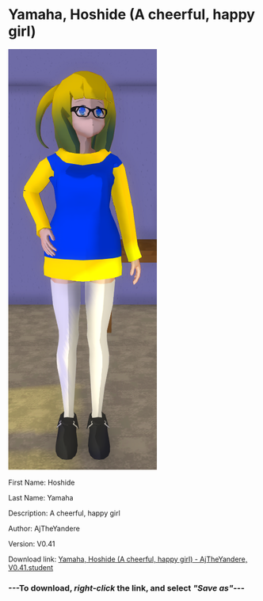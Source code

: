 # Yamaha, Hoshide (A cheerful, happy girl)

<img src = "https://raw.githubusercontent.com/Arbiter1223/Daigaku-Gurashi-Custom-Students/master/Students/Files/Yamaha%2C%20Hoshide%20(A%20cheerful%2C%20happy%20girl).png">

First Name: Hoshide

Last Name: Yamaha

Description: A cheerful, happy girl

Author: AjTheYandere

Version: V0.41

Download link: <a href="https://raw.githubusercontent.com/Arbiter1223/Daigaku-Gurashi-Custom-Students/master/Students/Files/Yamaha%2C%20Hoshide%20(A%20cheerful%2C%20happy%20girl)%20-%20AjTheYandere%2C%20V0.41.student">Yamaha, Hoshide (A cheerful, happy girl) - AjTheYandere, V0.41.student</a>

### ---**To download, _right-click_ the link, and select _"Save as"_**---
